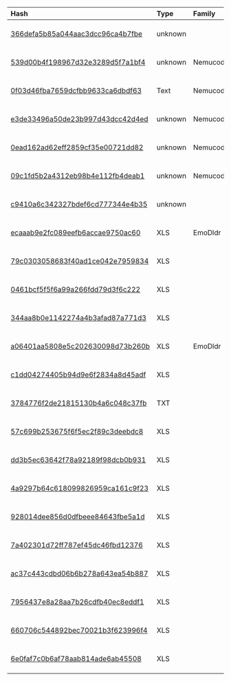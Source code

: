 |Hash|Type|Family|First_Seen|Name|
|:--|:--|:--|:--|:--|
|[366defa5b85a044aac3dcc96ca4b7fbe](https://www.virustotal.com/gui/file/366defa5b85a044aac3dcc96ca4b7fbe)|unknown||2019-02-11 20:23:39|1910f5ddb0fc0438a3e2a553c97559557898e6310bf7e37b13cf3013fd66ea75.vbs.bin|
|[539d00b4f198967d32e3289d5f7a1bf4](https://www.virustotal.com/gui/file/539d00b4f198967d32e3289d5f7a1bf4)|unknown|Nemucod|2018-11-06 07:59:21|%APPDATA%\roaming\microsoft\protect\update.vbs|
|[0f03d46fba7659dcfbb9633ca6dbdf63](https://www.virustotal.com/gui/file/0f03d46fba7659dcfbb9633ca6dbdf63)|Text|Nemucod|2018-09-02 11:08:21|%APPDATA%\roaming\word|
|[e3de33496a50de23b997d43dcc42d4ed](https://www.virustotal.com/gui/file/e3de33496a50de23b997d43dcc42d4ed)|unknown|Nemucod|2018-08-25 07:46:28|=?UTF-8?B?2KrZgtiv2YrYsSDZhdmI2YLZgS3Yrtin2LUg2KjYp9mE2KXYrtmI2KkudmJz?=|
|[0ead162ad62eff2859cf35e00721dd82](https://www.virustotal.com/gui/file/0ead162ad62eff2859cf35e00721dd82)|unknown|Nemucod|2018-08-25 07:45:39|=?UTF-8?B?2KrZgtiv2YrYsSDZhdmI2YLZgS3Yrtin2LUg2KjYp9mE2KXYrtmI2KkuZG9jLnZicw==?=|
|[09c1fd5b2a4312eb98b4e112fb4deab1](https://www.virustotal.com/gui/file/09c1fd5b2a4312eb98b4e112fb4deab1)|unknown|Nemucod|2018-08-05 15:32:38|myvtfile.exe|
|[c9410a6c342327bdef6cd777344e4b35](https://www.virustotal.com/gui/file/c9410a6c342327bdef6cd777344e4b35)|unknown||2018-07-30 09:46:31|تقدير موقف-خاص بالإخوة.doc.vbs|
|[ecaaab9e2fc089eefb6accae9750ac60](https://www.virustotal.com/gui/file/ecaaab9e2fc089eefb6accae9750ac60)|XLS|EmoDldr|2021-01-20 16:30:36|اللائحة الجنيسية.xls|
|[79c0303058683f40ad1ce042e7959834](https://www.virustotal.com/gui/file/79c0303058683f40ad1ce042e7959834)|XLS||2020-06-12 19:14:32|vtfiles/deciphered_b2849a4c2216d24cf211dab992d298c752e5f81f184fe1d576a9adc61277ff9a|
|[0461bcf5f5f6a99a266fdd79d3f6c222](https://www.virustotal.com/gui/file/0461bcf5f5f6a99a266fdd79d3f6c222)|XLS||2020-06-12 18:33:54|vtfiles/deciphered_a162826a4fb9a0627066ecbdae4f7481d3acd0dbd879b37abc2cf69a4f55ca60|
|[344aa8b0e1142274a4b3afad87a771d3](https://www.virustotal.com/gui/file/344aa8b0e1142274a4b3afad87a771d3)|XLS||2020-06-12 12:22:29|vtfiles/deciphered_2fb915b60bd6990c757a748fe5e6d4d28e5fd555e131862c416efa7ce5131788|
|[a06401aa5808e5c202630098d73b260b](https://www.virustotal.com/gui/file/a06401aa5808e5c202630098d73b260b)|XLS|EmoDldr|2020-02-27 09:35:55|Book1.xls|
|[c1dd04274405b94d9e6f2834a8d45adf](https://www.virustotal.com/gui/file/c1dd04274405b94d9e6f2834a8d45adf)|XLS||2020-02-06 07:35:54| |
|[3784776f2de21815130b4a6c048c37fb](https://www.virustotal.com/gui/file/3784776f2de21815130b4a6c048c37fb)|TXT||2020-01-28 10:06:56|v.vbs|
|[57c699b253675f6f5ec2f89c3deebdc8](https://www.virustotal.com/gui/file/57c699b253675f6f5ec2f89c3deebdc8)|XLS||2020-01-27 18:14:45| |
|[dd3b5ec63642f78a92189f98dcb0b931](https://www.virustotal.com/gui/file/dd3b5ec63642f78a92189f98dcb0b931)|XLS||2020-01-22 10:20:58|Reservation.xls|
|[4a9297b64c618099826959ca161c9f23](https://www.virustotal.com/gui/file/4a9297b64c618099826959ca161c9f23)|XLS||2020-01-22 10:18:43|Beruit.xls|
|[928014dee856d0dfbeee84643fbe5a1d](https://www.virustotal.com/gui/file/928014dee856d0dfbeee84643fbe5a1d)|XLS||2020-01-20 11:42:46|القرار رقم1.xls|
|[7a402301d72ff787ef45dc46fbd12376](https://www.virustotal.com/gui/file/7a402301d72ff787ef45dc46fbd12376)|XLS||2019-12-13 15:45:21|7133ef4361d0955e9f07ec2cb092aa54de438141c405d3739263e509d951b64a.xls|
|[ac37c443cdbd06b6b278a643ea54b887](https://www.virustotal.com/gui/file/ac37c443cdbd06b6b278a643ea54b887)|XLS||2019-12-13 04:07:38|Reservation.xls|
|[7956437e8a28aa7b26cdfb40ec8eddf1](https://www.virustotal.com/gui/file/7956437e8a28aa7b26cdfb40ec8eddf1)|XLS||2019-11-20 17:01:08|output.xls|
|[660706c544892bec70021b3f623996f4](https://www.virustotal.com/gui/file/660706c544892bec70021b3f623996f4)|XLS||2019-11-20 14:26:00|65f5a412170067c6b2e4d62daab83b651ebcbb72f17e88265caea3e1c675d586xls|
|[6e0faf7c0b6af78aab814ade6ab45508](https://www.virustotal.com/gui/file/6e0faf7c0b6af78aab814ade6ab45508)|XLS||2019-04-18 06:12:12|=?UTF-8?B?2YPYtNmBINij2LPZhdin2KEg2YTZhNiq2LTZitmK2YMueGxz?=|
